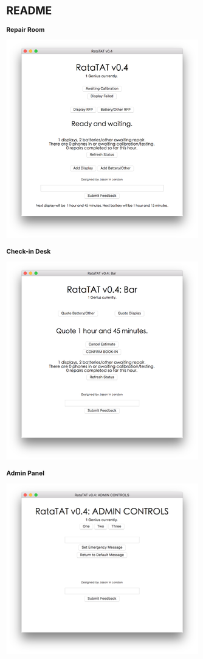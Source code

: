# README

### Repair Room

![ ](screenshots/screenshot1.png)

### Check-in Desk

![ ](screenshots/screenshot2.png)

### Admin Panel

![ ](screenshots/screenshot3.png)